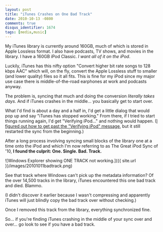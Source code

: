```yaml
---
layout: post
title: "iTunes Crashes on One Bad Track"
date: 2010-10-13 -0800
comments: true
disqus_identifier: 1674
tags: [media,music]
---
```

My iTunes library is currently around 160GB, much of which is stored in
Apple Lossless format. I also have podcasts, TV shows, and movies in the
library. I have a 160GB iPod Classic. *I want all of it on the iPod*.

Luckily, iTunes has this nifty option "Convert higher bit rate songs to
128 kbps AAC" which will, on the fly, convert the Apple Lossless stuff
to smaller (and lower quality) files so it all fits. This is fine for my
iPod since my major use case there is middle-of-the-road earphones at
work and podcasts anyway.

The problem is, syncing that much and doing the conversion *literally
takes days*. And if iTunes crashes in the middle... you basically get to
start over.

What I'd find is about a day and a half in, I'd get a little dialog that
would pop up and say "iTunes has stopped working." From there, if I
tried to start things running again, I'd get "Verifying iPod..." and
nothing would happen. ([I figured out how to get past the "Verifying
iPod"
message](/archive/2010/10/08/itunes-stuck-on-quotverifying-ipodquot-try-resetting-sync-history.aspx),
but it still restarted the sync from the beginning.)

After a long process involving syncing small blocks of the library one
at a time onto the iPod and which I'm now referring to as The Great iPod
Sync of '10, **I found the culprit: One. Single. Bad. Track.**

![Windows Explorer showing ONE TRACK not
working.]({{ site.url }}/images/20101011badtrack.png)

See that track where Windows can't pick up the metadata information? Of
the over 14,500 tracks in the library, iTunes encountered this one bad
track and died. Blammo.

(I didn't discover it earlier because I wasn't compressing and
apparently iTunes will just blindly copy the bad track over without
checking.)

Once I removed this track from the library, everything synchronized
fine.

So... if you're finding iTunes crashing in the middle of your sync over
and over... go look to see if you have a bad track.
